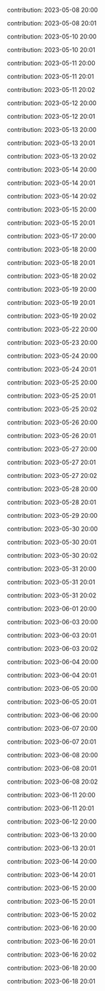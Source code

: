 contribution: 2023-05-08 20:00

contribution: 2023-05-08 20:01

contribution: 2023-05-10 20:00

contribution: 2023-05-10 20:01

contribution: 2023-05-11 20:00

contribution: 2023-05-11 20:01

contribution: 2023-05-11 20:02

contribution: 2023-05-12 20:00

contribution: 2023-05-12 20:01

contribution: 2023-05-13 20:00

contribution: 2023-05-13 20:01

contribution: 2023-05-13 20:02

contribution: 2023-05-14 20:00

contribution: 2023-05-14 20:01

contribution: 2023-05-14 20:02

contribution: 2023-05-15 20:00

contribution: 2023-05-15 20:01

contribution: 2023-05-17 20:00

contribution: 2023-05-18 20:00

contribution: 2023-05-18 20:01

contribution: 2023-05-18 20:02

contribution: 2023-05-19 20:00

contribution: 2023-05-19 20:01

contribution: 2023-05-19 20:02

contribution: 2023-05-22 20:00

contribution: 2023-05-23 20:00

contribution: 2023-05-24 20:00

contribution: 2023-05-24 20:01

contribution: 2023-05-25 20:00

contribution: 2023-05-25 20:01

contribution: 2023-05-25 20:02

contribution: 2023-05-26 20:00

contribution: 2023-05-26 20:01

contribution: 2023-05-27 20:00

contribution: 2023-05-27 20:01

contribution: 2023-05-27 20:02

contribution: 2023-05-28 20:00

contribution: 2023-05-28 20:01

contribution: 2023-05-29 20:00

contribution: 2023-05-30 20:00

contribution: 2023-05-30 20:01

contribution: 2023-05-30 20:02

contribution: 2023-05-31 20:00

contribution: 2023-05-31 20:01

contribution: 2023-05-31 20:02

contribution: 2023-06-01 20:00

contribution: 2023-06-03 20:00

contribution: 2023-06-03 20:01

contribution: 2023-06-03 20:02

contribution: 2023-06-04 20:00

contribution: 2023-06-04 20:01

contribution: 2023-06-05 20:00

contribution: 2023-06-05 20:01

contribution: 2023-06-06 20:00

contribution: 2023-06-07 20:00

contribution: 2023-06-07 20:01

contribution: 2023-06-08 20:00

contribution: 2023-06-08 20:01

contribution: 2023-06-08 20:02

contribution: 2023-06-11 20:00

contribution: 2023-06-11 20:01

contribution: 2023-06-12 20:00

contribution: 2023-06-13 20:00

contribution: 2023-06-13 20:01

contribution: 2023-06-14 20:00

contribution: 2023-06-14 20:01

contribution: 2023-06-15 20:00

contribution: 2023-06-15 20:01

contribution: 2023-06-15 20:02

contribution: 2023-06-16 20:00

contribution: 2023-06-16 20:01

contribution: 2023-06-16 20:02

contribution: 2023-06-18 20:00

contribution: 2023-06-18 20:01

